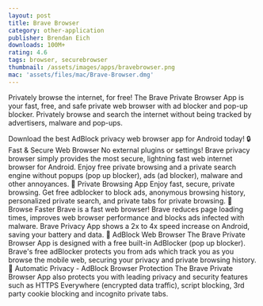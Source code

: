 ```yaml
---
layout: post
title: Brave Browser
category: other-application
publisher: Brendan Eich
downloads: 100M+
rating: 4.6
tags: browser, securebrowser
thumbnail: /assets/images/apps/bravebrowser.png
mac: 'assets/files/mac/Brave-Browser.dmg'
---
```


Privately browse the internet, for free! The Brave Private Browser App is your fast, free, and safe private web browser with ad blocker and pop-up blocker. Privately browse and search the internet without being tracked by advertisers, malware and pop-ups.

Download the best AdBlock privacy web browser app for Android today!
🔒 Fast & Secure Web Browser No external plugins or settings! Brave privacy browser simply provides the most secure, lightning fast web internet browser for Android. Enjoy free private browsing and a private search engine without popups (pop up blocker), ads (ad blocker), malware and other annoyances.
🙈 Private Browsing App Enjoy fast, secure, private browsing. Get free adblocker to block ads, anonymous browsing history, personalized private search, and private tabs for private browsing.
🚀 Browse Faster Brave is a fast web browser! Brave reduces page loading times, improves web browser performance and blocks ads infected with malware. Brave Privacy App shows a 2x to 4x speed increase on Android, saving your battery and data.
🚫 AdBlock Web Browser The Brave Private Browser App is designed with a free built-in AdBlocker (pop up blocker). Brave's free adBlocker protects you from ads which track you as you browse the mobile web, securing your privacy and private browsing history.
🙈 Automatic Privacy - AdBlock Browser Protection The Brave Private Browser App also protects you with leading privacy and security features such as HTTPS Everywhere (encrypted data traffic), script blocking, 3rd party cookie blocking and incognito private tabs.
